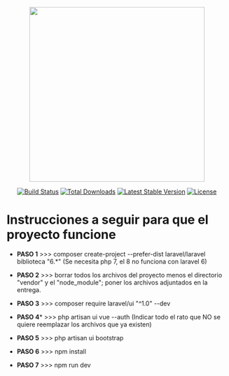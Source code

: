 <p align="center"><a href="https://laravel.com" target="_blank"><img src="https://raw.githubusercontent.com/laravel/art/master/logo-lockup/5%20SVG/2%20CMYK/1%20Full%20Color/laravel-logolockup-cmyk-red.svg" width="400"></a></p>

<p align="center">
<a href="https://travis-ci.org/laravel/framework"><img src="https://travis-ci.org/laravel/framework.svg" alt="Build Status"></a>
<a href="https://packagist.org/packages/laravel/framework"><img src="https://poser.pugx.org/laravel/framework/d/total.svg" alt="Total Downloads"></a>
<a href="https://packagist.org/packages/laravel/framework"><img src="https://poser.pugx.org/laravel/framework/v/stable.svg" alt="Latest Stable Version"></a>
<a href="https://packagist.org/packages/laravel/framework"><img src="https://poser.pugx.org/laravel/framework/license.svg" alt="License"></a>
</p>

# Instrucciones a seguir para que el proyecto funcione

- **PASO 1** >>> composer create-project --prefer-dist laravel/laravel biblioteca "6.*" (Se necesita php 7, el 8 no funciona con laravel 6)

- **PASO 2** >>> borrar todos los archivos del proyecto menos el directorio "vendor" y el "node_module"; poner los archivos adjuntados en la entrega.

- **PASO 3** >>> composer require laravel/ui "^1.0" --dev

- **PASO 4*** >>> php artisan ui vue --auth (Indicar todo el rato que NO se quiere reemplazar los archivos que ya existen)

- **PASO 5** >>> php artisan ui bootstrap

- **PASO 6** >>> npm install

- **PASO 7** >>> npm run dev